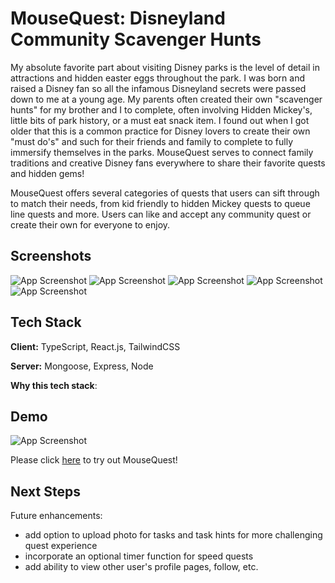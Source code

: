 # MouseQuest: Disneyland Community Scavenger Hunts
My absolute favorite part about visiting Disney parks is the level of detail in attractions and hidden easter eggs throughout the park. I was born and raised a Disney fan so all the infamous Disneyland secrets were passed down to me at a young age. My parents often created their own "scavenger hunts" for my brother and I to complete, often involving Hidden Mickey's, little bits of park history, or a must eat snack item. I found out when I got older that this is a common practice for Disney lovers to create their own "must do's" and such for their friends and family to complete to fully immersify themselves in the parks. MouseQuest serves to connect family traditions and creative Disney fans everywhere to share their favorite quests and hidden gems!

MouseQuest offers several categories of quests that users can sift through to match their needs, from kid friendly to hidden Mickey quests to queue line quests and more. Users can like and accept any community quest or create their own for everyone to enjoy.


## Screenshots

![App Screenshot](https://i.imgur.com/DXOsklc.png)
![App Screenshot](https://i.imgur.com/xJvbdVT.png)
![App Screenshot](https://i.imgur.com/ZQIiJbU.png)
![App Screenshot](https://i.imgur.com/FuE97dE.png)
![App Screenshot](https://i.imgur.com/8nPt4Xq.png)


## Tech Stack

**Client:** TypeScript, React.js, TailwindCSS

**Server:** Mongoose, Express, Node

**Why this tech stack**:


## Demo

![App Screenshot](https://media.giphy.com/media/v1.Y2lkPTc5MGI3NjExNG5kd3MxN2YwZTdtNDBzc215Nm14cHp0Mmo2anZxZmUwNmh4ZWhpaCZlcD12MV9pbnRlcm5hbF9naWZfYnlfaWQmY3Q9Zw/21UbIzdRV734x1NnaF/giphy.gif)

Please click [here](https://mousequest.dufrene.dev/) to try out MouseQuest!

## Next Steps

Future enhancements:
- add option to upload photo for tasks and task hints for more challenging quest experience
- incorporate an optional timer function for speed quests
- add ability to view other user's profile pages, follow, etc.

